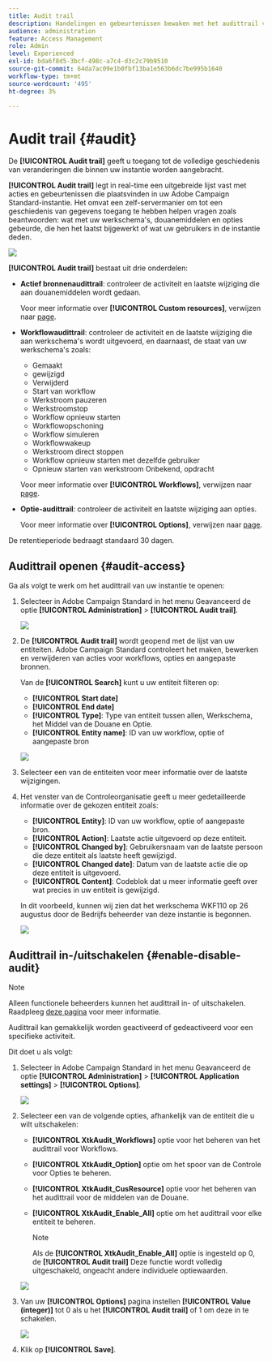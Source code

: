```yaml
---
title: Audit trail
description: Handelingen en gebeurtenissen bewaken met het audittrail voor campagne
audience: administration
feature: Access Management
role: Admin
level: Experienced
exl-id: bda6f8d5-3bcf-498c-a7c4-d3c2c79b9510
source-git-commit: 64da7ac09e1b0fbf13ba1e563b6dc7be995b1640
workflow-type: tm+mt
source-wordcount: '495'
ht-degree: 3%

---
```


# Audit trail {#audit}

De **[!UICONTROL Audit trail]** geeft u toegang tot de volledige geschiedenis van veranderingen die binnen uw instantie worden aangebracht.

**[!UICONTROL Audit trail]** legt in real-time een uitgebreide lijst vast met acties en gebeurtenissen die plaatsvinden in uw Adobe Campaign Standard-instantie. Het omvat een zelf-servermanier om tot een geschiedenis van gegevens toegang te hebben helpen vragen zoals beantwoorden: wat met uw werkschema&#39;s, douanemiddelen en opties gebeurde, die hen het laatst bijgewerkt of wat uw gebruikers in de instantie deden.

![](assets/audit-trail.png)

**[!UICONTROL Audit trail]** bestaat uit drie onderdelen:

* **Actief bronnenaudittrail**: controleer de activiteit en laatste wijziging die aan douanemiddelen wordt gedaan.

  Voor meer informatie over **[!UICONTROL Custom resources]**, verwijzen naar [page](../../developing/using/key-steps-to-add-a-resource.md).

* **Workflowaudittrail**: controleer de activiteit en de laatste wijziging die aan werkschema&#39;s wordt uitgevoerd, en daarnaast, de staat van uw werkschema&#39;s zoals:

   * Gemaakt
   * gewijzigd
   * Verwijderd
   * Start van workflow
   * Werkstroom pauzeren
   * Werkstroomstop
   * Workflow opnieuw starten
   * Workflowopschoning
   * Workflow simuleren
   * Workflowwakeup
   * Werkstroom direct stoppen
   * Workflow opnieuw starten met dezelfde gebruiker
   * Opnieuw starten van werkstroom Onbekend, opdracht

  Voor meer informatie over **[!UICONTROL Workflows]**, verwijzen naar [page](../../automating/using/get-started-workflows.md).

* **Optie-audittrail**: controleer de activiteit en laatste wijziging aan opties.

  Voor meer informatie over **[!UICONTROL Options]**, verwijzen naar [page](../../administration/using/about-campaign-standard-settings.md).

De retentieperiode bedraagt standaard 30 dagen.

## Audittrail openen {#audit-access}

Ga als volgt te werk om het audittrail van uw instantie te openen:

1. Selecteer in Adobe Campaign Standard in het menu Geavanceerd de optie **[!UICONTROL Administration]** > **[!UICONTROL Audit trail]**.

   ![](assets/audit-trail.png)

1. De **[!UICONTROL Audit trail]** wordt geopend met de lijst van uw entiteiten. Adobe Campaign Standard controleert het maken, bewerken en verwijderen van acties voor workflows, opties en aangepaste bronnen.

   Van de **[!UICONTROL Search]** kunt u uw entiteit filteren op:

   * **[!UICONTROL Start date]**
   * **[!UICONTROL End date]**
   * **[!UICONTROL Type]**: Type van entiteit tussen allen, Werkschema, het Middel van de Douane en Optie.
   * **[!UICONTROL Entity name]**: ID van uw workflow, optie of aangepaste bron

   ![](assets/audit-trail_2.png)

1. Selecteer een van de entiteiten voor meer informatie over de laatste wijzigingen.

1. Het venster van de Controleorganisatie geeft u meer gedetailleerde informatie over de gekozen entiteit zoals:

   * **[!UICONTROL Entity]**: ID van uw workflow, optie of aangepaste bron.
   * **[!UICONTROL Action]**: Laatste actie uitgevoerd op deze entiteit.
   * **[!UICONTROL Changed by]**: Gebruikersnaam van de laatste persoon die deze entiteit als laatste heeft gewijzigd.
   * **[!UICONTROL Changed date]**: Datum van de laatste actie die op deze entiteit is uitgevoerd.
   * **[!UICONTROL Content]**: Codeblok dat u meer informatie geeft over wat precies in uw entiteit is gewijzigd.

   In dit voorbeeld, kunnen wij zien dat het werkschema WKF110 op 26 augustus door de Bedrijfs beheerder van deze instantie is begonnen.

   ![](assets/audit-trail_3.png)

## Audittrail in-/uitschakelen {#enable-disable-audit}

>[!NOTE]
>
> Alleen functionele beheerders kunnen het audittrail in- of uitschakelen. Raadpleeg [deze pagina](../../administration/using/users-management.md#functional-administrators) voor meer informatie.

Audittrail kan gemakkelijk worden geactiveerd of gedeactiveerd voor een specifieke activiteit.

Dit doet u als volgt:

1. Selecteer in Adobe Campaign Standard in het menu Geavanceerd de optie **[!UICONTROL Administration]** > **[!UICONTROL Application settings]** > **[!UICONTROL Options]**.

   ![](assets/audit-trail_4.png)

1. Selecteer een van de volgende opties, afhankelijk van de entiteit die u wilt uitschakelen:

   * **[!UICONTROL XtkAudit_Workflows]** optie voor het beheren van het audittrail voor Workflows.
   * **[!UICONTROL XtkAudit_Option]** optie om het spoor van de Controle voor Opties te beheren.
   * **[!UICONTROL XtkAudit_CusResource]** optie voor het beheren van het audittrail voor de middelen van de Douane.
   * **[!UICONTROL XtkAudit_Enable_All]** optie om het audittrail voor elke entiteit te beheren.

     >[!NOTE]
     >
     >Als de **[!UICONTROL XtkAudit_Enable_All]** optie is ingesteld op 0, de **[!UICONTROL Audit trail]** Deze functie wordt volledig uitgeschakeld, ongeacht andere individuele optiewaarden.

   ![](assets/audit-trail_5.png)

1. Van uw **[!UICONTROL Options]** pagina instellen **[!UICONTROL Value (integer)]** tot 0 als u het **[!UICONTROL Audit trail]** of 1 om deze in te schakelen.

   ![](assets/audit-trail_6.png)

1. Klik op **[!UICONTROL Save]**.
